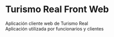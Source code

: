 # Turismo Real Front Web
Aplicación cliente web de Turismo Real  
Aplicación utilizada por funcionarios y clientes

